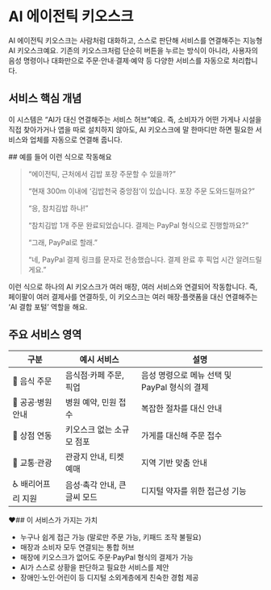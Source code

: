 # AI 에이전틱 키오스크

AI 에이전틱 키오스크는 사람처럼 대화하고, 스스로 판단해 서비스를 연결해주는 지능형 AI 키오스크예요.
기존의 키오스크처럼 단순히 버튼을 누르는 방식이 아니라,
사용자의 음성 명령이나 대화만으로 주문·안내·결제·예약 등 다양한 서비스를 자동으로 처리합니다.

## 서비스 핵심 개념

이 시스템은 “AI가 대신 연결해주는 서비스 허브”예요.
즉, 소비자가 어떤 가게나 시설을 직접 찾아가거나 앱을 따로 설치하지 않아도,
AI 키오스크에 말 한마디만 하면 필요한 서비스와 업체를 자동으로 연결해 줍니다.

️## 예를 들어 이런 식으로 작동해요

> “에이전틱, 근처에서 김밥 포장 주문할 수 있을까?”
>
> “현재 300m 이내에 ‘김밥천국 중앙점’이 있습니다. 포장 주문 도와드릴까요?”
>
> “응, 참치김밥 하나!”
>
> “참치김밥 1개 주문 완료되었습니다. 결제는 PayPal 형식으로 진행할까요?”
>
> “그래, PayPal로 할래.”
>
> “네, PayPal 결제 링크를 문자로 전송했습니다. 결제 완료 후 픽업 시간 알려드릴게요.”

이런 식으로 하나의 AI 키오스크가 여러 매장, 여러 서비스와 연결되어 작동합니다.
즉, 페이팔이 여러 결제사를 연결하듯,
이 키오스크는 여러 매장·플랫폼을 대신 연결해주는 ‘AI 결합 포털’ 역할을 해요.

## 주요 서비스 영역

| 구분 | 예시 서비스 | 설명 |
| --- | --- | --- |
| 🍔 음식 주문 | 음식점·카페 주문, 픽업 | 음성 명령으로 메뉴 선택 및 PayPal 형식의 결제 |
| 🏥 공공·병원 안내 | 병원 예약, 민원 접수 | 복잡한 절차를 대신 안내 |
| 🏪️ 상점 연동 | 키오스크 없는 소규모 점포 | 가게를 대신해 주문 접수 |
| 🚌 교통·관광 | 관광지 안내, 티켓 예매 | 지역 기반 맞춤 안내 |
| ♿ 배리어프리 지원 | 음성·촉각 안내, 큰 글씨 모드 | 디지털 약자를 위한 접근성 기능 |

❤️## 이 서비스가 가지는 가치

*   누구나 쉽게 접근 가능 (말로만 주문 가능, 키패드 조작 불필요)
*   매장과 소비자 모두 연결되는 통합 허브
*   매장에 키오스크가 없어도 주문·PayPal 형식의 결제가 가능
*   AI가 스스로 상황을 판단하고 필요한 서비스를 제안
*   장애인·노인·어린이 등 디지털 소외계층에게 친숙한 경험 제공
